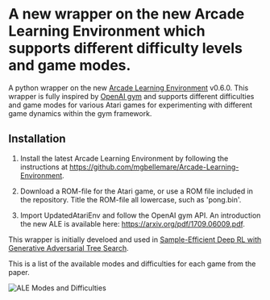 # A new wrapper on the new Arcade Learning Environment which supports different difficulty levels and game modes.

A python wrapper on the new [Arcade Learning Environment](https://github.com/mgbellemare/Arcade-Learning-Environment) v0.6.0. This wrapper is fully inspired by [OpenAI gym](https://github.com/openai/gym) and supports different difficulties and game modes for various Atari games for experimenting with different game dynamics within the gym framework.

## Installation
1. Install the latest Arcade Learning Environment by following the instructions at https://github.com/mgbellemare/Arcade-Learning-Environment.

2. Download a ROM-file for the Atari game, or use a ROM file included in the repository. Title the ROM-file all lowercase, such as 'pong.bin'.

3. Import UpdatedAtariEnv and follow the OpenAI gym API. An introduction the new ALE is available here: https://arxiv.org/pdf/1709.06009.pdf. 

This wrapper is initially develoed and used in [Sample-Efficient Deep RL with Generative Adversarial Tree Search](https://arxiv.org/pdf/1806.05780.pdf).

This is a list of the available modes and difficulties for each game from the paper. 

![ALE Modes and Difficulties](https://raw.githubusercontent.com/bclyang/updated-atari-env/master/modes_difficulties.png)
